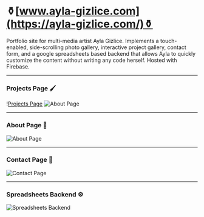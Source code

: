 # ⚱️[www.ayla-gizlice.com](https://ayla-gizlice.com/)⚱️
 Portfolio site for multi-media artist Ayla Gizlice. Implements a touch-enabled, side-scrolling photo gallery, interactive project gallery, contact form, and a google spreadsheets based backend that allows Ayla to quickly customize the content without writing any code herself. Hosted with Firebase.

 ---
### Projects Page 🖌

!️[Projects Page](/animation.gif)
![About Page](/animation.gif)


 ---
### About Page 👤

![About Page](https://lh3.googleusercontent.com/pw/ACtC-3e6Ivl2n2ePuWLYCxSAckNkZz_yxuZ8lctPup3kCDakkANyluZq8dPGHdmKuD2AEEmk4Ldpf2Y3orddVu-1nZwbOdlUg6D9j8x8GAMwOw3fbR015WoUGI85BhDNpze9jk6P56HCaBS6nJqcQ7eN1sE=w1565-h978-no?authuser=1)

 ---
### Contact Page 📩

![Contact Page](https://lh3.googleusercontent.com/pw/ACtC-3cgDNSd48Z_fcmLY53BfGPFvEE0tHwsFOy-bhY_CdHu14UClmC3A6piOgxl0sfsYX_E5dsv9G3Llp2tD1RUR2FqXXINIfyEtPq86WiDm01rFhbDqsU1bsOTrojqReKsVV52clysFzIe0-mt2_yqySQ=w1565-h978-no?authuser=1)

 ---
### Spreadsheets Backend ⚙️

![Spreadsheets Backend](https://lh3.googleusercontent.com/pw/ACtC-3deitVBYwjFfDs6TIEVkzPPOebdbmrYcUg4LlNDu2Qwu9WhsKCKJhp67nC_sNJzpahEMtWakrzskNYNNHRM9a9pFXpLlfCz9N_ElS7sK8eYn2qztX4qaCUmViGNR3Wikha8VRxjKKcdoWqB_jjF0AQ=w881-h499-no?authuser=1)
